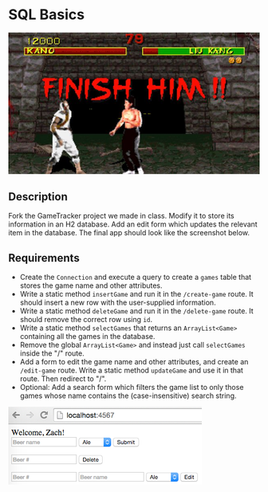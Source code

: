 # SQL Basics

![screenshot](screenshot.jpg)

## Description

Fork the GameTracker project we made in class. Modify it to store its information in an H2 database. Add an edit form which updates the relevant item in the database. The final app should look like the screenshot below.

## Requirements

* Create the `Connection` and execute a query to create a `games` table that stores the game name and other attributes.
* Write a static method `insertGame` and run it in the `/create-game` route. It should insert a new row with the user-supplied information.
* Write a static method `deleteGame` and run it in the `/delete-game` route. It should remove the correct row using `id`.
* Write a static method `selectGames` that returns an `ArrayList<Game>` containing all the games in the database.
* Remove the global `ArrayList<Game>` and instead just call `selectGames` inside the "/" route.
* Add a form to edit the game name and other attributes, and create an `/edit-game` route. Write a static method `updateGame` and use it in that route. Then redirect to "/".
* Optional: Add a search form which filters the game list to only those games whose name contains the (case-insensitive) search string.

![screenshot](screenshot.png)
